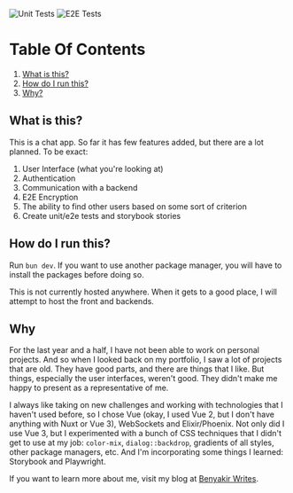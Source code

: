 ![Unit Tests](https://github.com/benyakirten/chat-app/actions/workflows/unit_test.yml/badge.svg)
![E2E Tests](https://github.com/benyakirten/chat-app/actions/workflows/playwright.yml/badge.svg)

# Table Of Contents

1. [What is this?](#what-is-this)
2. [How do I run this?](#how-do-i-run-this)
3. [Why?](#why)

## What is this?

This is a chat app. So far it has few features added, but there are a lot planned. To be exact:

1. User Interface (what you're looking at)
2. Authentication
3. Communication with a backend
4. E2E Encryption
5. The ability to find other users based on some sort of criterion
6. Create unit/e2e tests and storybook stories

## How do I run this?

Run `bun dev`. If you want to use another package manager, you will have to install the packages before doing so.

This is not currently hosted anywhere. When it gets to a good place, I will attempt to host the front and backends.

## Why

For the last year and a half, I have not been able to work on personal projects. And so when I looked back on my
portfolio, I saw a lot of projects that are old. They have good parts, and there are things that I like. But
things, especially the user interfaces, weren't good. They didn't make me happy to present as a representative
of me.

I always like taking on new challenges and working with technologies that I haven't used before, so I chose
Vue (okay, I used Vue 2, but I don't have anything with Nuxt or Vue 3), WebSockets and Elixir/Phoenix. Not
only did I use Vue 3, but I experimented with a bunch of CSS techniques that I didn't get to use at my job:
`color-mix`, `dialog::backdrop`, gradients of all styles, other package managers, etc.
And I'm incorporating some things I learned: Storybook and Playwright.

If you want to learn more about me, visit my blog at [Benyakir Writes](https://benyakir-writes.com).
